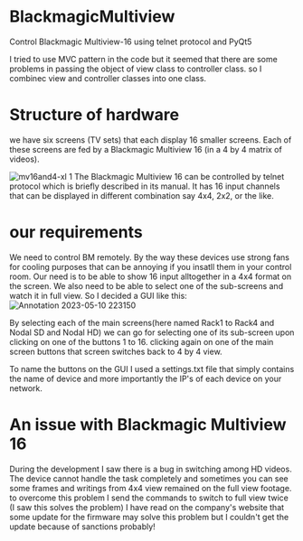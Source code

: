 # BlackmagicMultiview
Control Blackmagic Multiview-16 using telnet protocol and PyQt5

I tried to use MVC pattern in the code but it seemed that there are some problems in passing the object of view class to controller class. so I combinec view and controller classes into one class.

# Structure of hardware
we have six screens (TV sets) that each display 16 smaller screens. Each of these screens are fed by a Blackmagic Multiview 16 (in a 4 by 4 matrix of videos). 

![mv16and4-xl 1](https://github.com/HashemMZ/BlackmagicMultiview/assets/22125275/646a1297-3b13-43ae-987b-2489b4fc27a4)
The Blackmagic Multiview 16 can be controlled by telnet protocol which is briefly described in its manual. It has 16 input channels that can be displayed in different combination say 4x4, 2x2, or the like. 
# our requirements
We need to control BM remotely. By the way these devices use strong fans for cooling purposes that can be annoying if you insatll them in your control room. Our need is to be able to show 16 input alltogether in a 4x4 format on the screen. We also need to be able to select one of the sub-screens and watch it in full view. So I decided a GUI like this: 
![Annotation 2023-05-10 223150](https://github.com/HashemMZ/BlackmagicMultiview/assets/22125275/4a2a4cb2-b448-4331-b05f-b4ff1eefb8c4)

By selecting each of the main screens(here named Rack1 to Rack4 and Nodal SD and Nodal HD) we can go for selecting one of its sub-screen upon clicking on one of the buttons 1 to 16. clicking again on one of the main screen buttons that screen switches back to 4 by 4 view.

To name the buttons on the GUI I used a settings.txt file that simply contains the name of device and more importantly the IP's of each device on your network.

# An issue with Blackmagic Multiview 16
During the development I saw there is a bug in switching among HD videos. The device cannot handle the task completely and sometimes you can see some frames and writings from 4x4 view remained on the full view footage. to overcome this problem I send the commands to switch to full view twice (I saw this solves the problem) I have read on the company's website that some update for the firmware may solve this problem but I couldn't get the update because of sanctions probably! 



